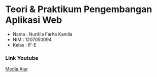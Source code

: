 # Teori & Praktikum Pengembangan Aplikasi Web
- Nama  : Nurdila Farha Kamila
- NIM   : 1207050094
- Kelas : IF-E

### Link Youtube
[Media Ajar](https://youtu.be/C38MijWKlV8)
